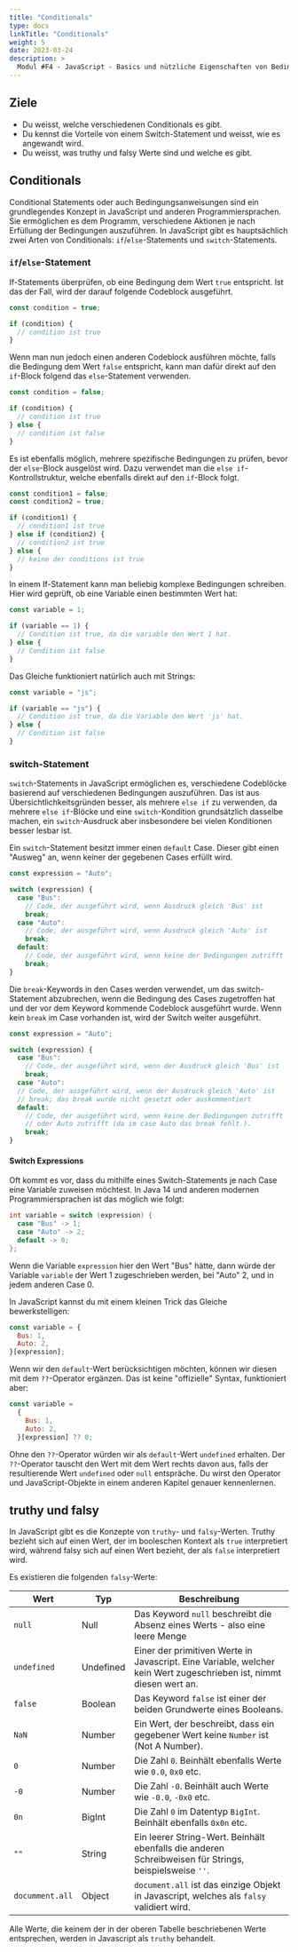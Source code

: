 ```yaml
---
title: "Conditionals"
type: docs
linkTitle: "Conditionals"
weight: 5
date: 2023-03-24
description: >
  Modul #F4 - JavaScript - Basics und nützliche Eigenschaften von Bedingungen.
---
```


## Ziele

- Du weisst, welche verschiedenen Conditionals es gibt.
- Du kennst die Vorteile von einem Switch-Statement und weisst, wie es angewandt wird.
- Du weisst, was truthy und falsy Werte sind und welche es gibt.

## Conditionals

Conditional Statements oder auch Bedingungsanweisungen sind ein grundlegendes Konzept in JavaScript und anderen Programmiersprachen. Sie ermöglichen es dem Programm, verschiedene Aktionen je nach Erfüllung der Bedingungen auszuführen. In JavaScript gibt es hauptsächlich zwei Arten von Conditionals: `if`/`else`-Statements und `switch`-Statements.

### `if`/`else`-Statement

If-Statements überprüfen, ob eine Bedingung dem Wert `true` entspricht. Ist das der Fall, wird der darauf folgende Codeblock ausgeführt.

```javascript
const condition = true;

if (condition) {
  // condition ist true
}
```

Wenn man nun jedoch einen anderen Codeblock ausführen möchte, falls die Bedingung dem Wert `false` entspricht, kann man dafür direkt auf den `if`-Block folgend das `else`-Statement verwenden.

```javascript
const condition = false;

if (condition) {
  // condition ist true
} else {
  // condition ist false
}
```

Es ist ebenfalls möglich, mehrere spezifische Bedingungen zu prüfen, bevor der `else`-Block ausgelöst wird. Dazu verwendet man die `else if`-Kontrollstruktur, welche ebenfalls direkt auf den `if`-Block folgt.

```javascript
const condition1 = false;
const condition2 = true;

if (condition1) {
  // condition1 ist true
} else if (condition2) {
  // condition2 ist true
} else {
  // keine der conditions ist true
}
```

In einem If-Statement kann man beliebig komplexe Bedingungen schreiben. Hier wird geprüft, ob eine Variable einen bestimmten Wert hat:

```javascript
const variable = 1;

if (variable == 1) {
  // Condition ist true, da die variable den Wert 1 hat.
} else {
  // Condition ist false
}
```

Das Gleiche funktioniert natürlich auch mit Strings:

```javascript
const variable = "js";

if (variable == "js") {
  // Condition ist true, da die Variable den Wert 'js' hat.
} else {
  // Condition ist false
}
```

### switch-Statement

`switch`-Statements in JavaScript ermöglichen es, verschiedene Codeblöcke basierend auf verschiedenen Bedingungen auszuführen. Das ist aus Übersichtlichkeitsgründen besser, als mehrere `else if` zu verwenden, da mehrere `else if`-Blöcke und eine `switch`-Kondition grundsätzlich dasselbe machen, ein `switch`-Ausdruck aber insbesondere bei vielen Konditionen besser lesbar ist.

Ein `switch`-Statement besitzt immer einen `default` Case. Dieser gibt einen "Ausweg" an, wenn keiner der gegebenen Cases erfüllt wird.

```javascript
const expression = "Auto";

switch (expression) {
  case "Bus":
    // Code, der ausgeführt wird, wenn Ausdruck gleich 'Bus' ist
    break;
  case "Auto":
    // Code, der ausgeführt wird, wenn Ausdruck gleich 'Auto' ist
    break;
  default:
    // Code, der ausgeführt wird, wenn keine der Bedingungen zutrifft
    break;
}
```

Die `break`-Keywords in den Cases werden verwendet, um das switch-Statement abzubrechen, wenn die Bedingung des Cases zugetroffen hat und der vor dem Keyword kommende Codeblock ausgeführt wurde. Wenn kein `break` im Case vorhanden ist, wird der Switch weiter ausgeführt.

```javascript
const expression = "Auto";

switch (expression) {
  case "Bus":
    // Code, der ausgeführt wird, wenn der Ausdruck gleich 'Bus' ist
    break;
  case "Auto":
  // Code, der ausgeführt wird, wenn der Ausdruck gleich 'Auto' ist
  // break; das break wurde nicht gesetzt oder auskommentiert
  default:
    // Code, der ausgeführt wird, wenn keine der Bedingungen zutrifft
    // oder Auto zutrifft (da im case Auto das break fehlt.).
    break;
}
```

#### Switch Expressions

Oft kommt es vor, dass du mithilfe eines Switch-Statements je nach Case eine Variable zuweisen möchtest. In Java 14 und anderen modernen Programmiersprachen ist das möglich wie folgt:

```java
int variable = switch (expression) {
  case "Bus" -> 1;
  case "Auto" -> 2;
  default -> 0;
};
```

Wenn die Variable `expression` hier den Wert "Bus" hätte, dann würde der Variable `variable` der Wert 1 zugeschrieben werden, bei "Auto" 2, und in jedem anderen Case 0.

In JavaScript kannst du mit einem kleinen Trick das Gleiche bewerkstelligen:

```javascript
const variable = {
  Bus: 1,
  Auto: 2,
}[expression];
```

Wenn wir den `default`-Wert berücksichtigen möchten, können wir diesen mit dem `??`-Operator ergänzen. Das ist keine "offizielle" Syntax, funktioniert aber:

```javascript
const variable =
  {
    Bus: 1,
    Auto: 2,
  }[expression] ?? 0;
```

Ohne den `??`-Operator würden wir als `default`-Wert `undefined` erhalten. Der `??`-Operator tauscht den Wert mit dem Wert rechts davon aus, falls der resultierende Wert `undefined` oder `null` entspräche. Du wirst den Operator und JavaScript-Objekte in einem anderen Kapitel genauer kennenlernen.

## truthy und falsy

In JavaScript gibt es die Konzepte von `truthy`- und `falsy`-Werten. Truthy bezieht sich auf einen Wert, der im booleschen Kontext als `true` interpretiert wird, während falsy sich auf einen Wert bezieht, der als `false` interpretiert wird.

Es existieren die folgenden `falsy`-Werte:

| Wert            | Typ       | Beschreibung                                                                                                        |
| --------------- | --------- | ------------------------------------------------------------------------------------------------------------------- |
| `null`          | Null      | Das Keyword `null` beschreibt die Absenz eines Werts - also eine leere Menge                                        |
| `undefined`     | Undefined | Einer der primitiven Werte in Javascript. Eine Variable, welcher kein Wert zugeschrieben ist, nimmt diesen wert an. |
| `false`         | Boolean   | Das Keyword `false` ist einer der beiden Grundwerte eines Booleans.                                                 |
| `NaN`           | Number    | Ein Wert, der beschreibt, dass ein gegebener Wert keine `Number` ist (Not A Number).                                |
| `0`             | Number    | Die Zahl `0`. Beinhält ebenfalls Werte wie `0.0`, `0x0` etc.                                                        |
| `-0`            | Number    | Die Zahl `-0`. Beinhält auch Werte wie `-0.0`, `-0x0` etc.                                                          |
| `0n`            | BigInt    | Die Zahl `0` im Datentyp `BigInt`. Beinhält ebenfalls `0x0n` etc.                                                   |
| `""`            | String    | Ein leerer String-Wert. Beinhält ebenfalls die anderen Schreibweisen für Strings, beispielsweise `''`.              |
| `documment.all` | Object    | `document.all` ist das einzige Objekt in Javascript, welches als `falsy` validiert wird.                            |

Alle Werte, die keinem der in der oberen Tabelle beschriebenen Werte entsprechen, werden in Javascript als `truthy` behandelt.
